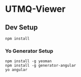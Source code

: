 UTMQ-Viewer
====

## Dev Setup

```
npm install
```

### Yo Generator Setup

```
npm install -g yeoman
npm install -g generator-angular
yo angular
```
